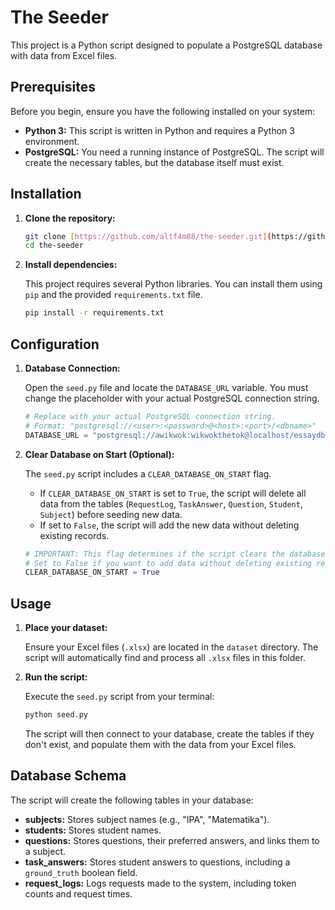 # The Seeder

This project is a Python script designed to populate a PostgreSQL database with data from Excel files.

## Prerequisites

Before you begin, ensure you have the following installed on your system:

* **Python 3:** This script is written in Python and requires a Python 3 environment.
* **PostgreSQL:** You need a running instance of PostgreSQL. The script will create the necessary tables, but the database itself must exist.

## Installation

1.  **Clone the repository:**

    ```bash
    git clone [https://github.com/altf4m88/the-seeder.git](https://github.com/altf4m88/the-seeder.git)
    cd the-seeder
    ```

2.  **Install dependencies:**

    This project requires several Python libraries. You can install them using `pip` and the provided `requirements.txt` file.

    ```bash
    pip install -r requirements.txt
    ```

## Configuration

1.  **Database Connection:**

    Open the `seed.py` file and locate the `DATABASE_URL` variable. You must change the placeholder with your actual PostgreSQL connection string.

    ```python
    # Replace with your actual PostgreSQL connection string.
    # Format: "postgresql://<user>:<password>@<host>:<port>/<dbname>"
    DATABASE_URL = "postgresql://awikwok:wikwokthetok@localhost/essaydb"
    ```

2.  **Clear Database on Start (Optional):**

    The `seed.py` script includes a `CLEAR_DATABASE_ON_START` flag.

    * If `CLEAR_DATABASE_ON_START` is set to `True`, the script will delete all data from the tables (`RequestLog`, `TaskAnswer`, `Question`, `Student`, `Subject`) before seeding new data.
    * If set to `False`, the script will add the new data without deleting existing records.

    ```python
    # IMPORTANT: This flag determines if the script clears the database before running.
    # Set to False if you want to add data without deleting existing records.
    CLEAR_DATABASE_ON_START = True
    ```

## Usage

1.  **Place your dataset:**

    Ensure your Excel files (`.xlsx`) are located in the `dataset` directory. The script will automatically find and process all `.xlsx` files in this folder.

2.  **Run the script:**

    Execute the `seed.py` script from your terminal:

    ```bash
    python seed.py
    ```

    The script will then connect to your database, create the tables if they don't exist, and populate them with the data from your Excel files.

## Database Schema

The script will create the following tables in your database:

* **subjects:** Stores subject names (e.g., "IPA", "Matematika").
* **students:** Stores student names.
* **questions:** Stores questions, their preferred answers, and links them to a subject.
* **task\_answers:** Stores student answers to questions, including a `ground_truth` boolean field.
* **request\_logs:** Logs requests made to the system, including token counts and request times.
